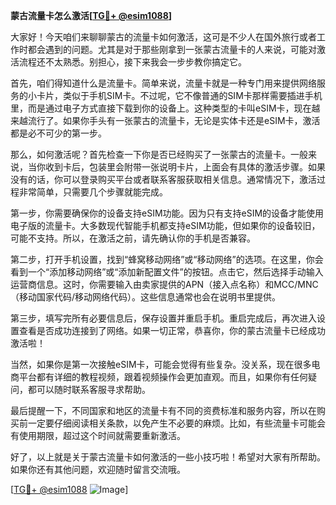 **蒙古流量卡怎么激活[[TG💪+ @esim1088](https://t.me/s/esim1088)]**

大家好！今天咱们来聊聊蒙古的流量卡如何激活，这可是不少人在国外旅行或者工作时都会遇到的问题。尤其是对于那些刚拿到一张蒙古流量卡的人来说，可能对激活流程还不太熟悉。别担心，接下来我会一步步教你搞定它。

首先，咱们得知道什么是流量卡。简单来说，流量卡就是一种专门用来提供网络服务的小卡片，类似于手机SIM卡。不过呢，它不像普通的SIM卡那样需要插进手机里，而是通过电子方式直接下载到你的设备上。这种类型的卡叫eSIM卡，现在越来越流行了。如果你手头有一张蒙古的流量卡，无论是实体卡还是eSIM卡，激活都是必不可少的第一步。

那么，如何激活呢？首先检查一下你是否已经购买了一张蒙古的流量卡。一般来说，当你收到卡后，包装里会附带一张说明卡片，上面会有具体的激活步骤。如果没有的话，你可以登录购买平台或者联系客服获取相关信息。通常情况下，激活过程非常简单，只需要几个步骤就能完成。

第一步，你需要确保你的设备支持eSIM功能。因为只有支持eSIM的设备才能使用电子版的流量卡。大多数现代智能手机都支持eSIM功能，但如果你的设备较旧，可能不支持。所以，在激活之前，请先确认你的手机是否兼容。

第二步，打开手机设置，找到“蜂窝移动网络”或“移动网络”的选项。在这里，你会看到一个“添加移动网络”或“添加新配置文件”的按钮。点击它，然后选择手动输入运营商信息。这时，你需要输入由卖家提供的APN（接入点名称）和MCC/MNC（移动国家代码/移动网络代码）。这些信息通常也会在说明书里提供。

第三步，填写完所有必要信息后，保存设置并重启手机。重启完成后，再次进入设置查看是否成功连接到了网络。如果一切正常，恭喜你，你的蒙古流量卡已经成功激活啦！

当然，如果你是第一次接触eSIM卡，可能会觉得有些复杂。没关系，现在很多电商平台都有详细的教程视频，跟着视频操作会更加直观。而且，如果你有任何疑问，都可以随时联系客服寻求帮助。

最后提醒一下，不同国家和地区的流量卡有不同的资费标准和服务内容，所以在购买前一定要仔细阅读相关条款，以免产生不必要的麻烦。比如，有些流量卡可能会有使用期限，超过这个时间就需要重新激活。

好了，以上就是关于蒙古流量卡如何激活的一些小技巧啦！希望对大家有所帮助。如果你还有其他问题，欢迎随时留言交流哦。

[[TG💪+ @esim1088](https://t.me/s/esim1088) ![Image](https://i.postimg.cc/4NQfJmqS/Snipaste-2025-05-13-00-14-12.png)]